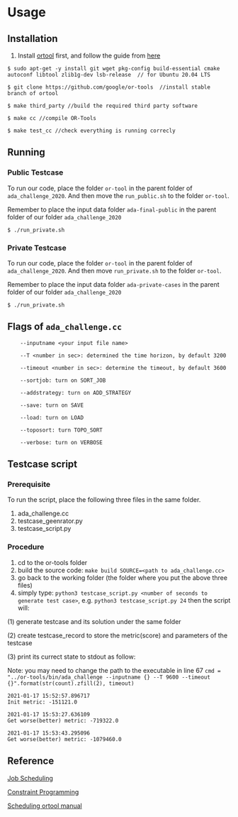 # Usage 

## Installation
 1. Install [ortool](https://github.com/google/or-tools) first, and follow the guide from [here](https://developers.google.com/optimization/install/cpp/source_linux) 

```
$ sudo apt-get -y install git wget pkg-config build-essential cmake autoconf libtool zlib1g-dev lsb-release  // for Ubuntu 20.04 LTS

$ git clone https://github.com/google/or-tools  //install stable branch of ortool

$ make third_party //build the required third party software

$ make cc //compile OR-Tools

$ make test_cc //check everything is running correcly
```

## Running

### Public Testcase

To run our code, place the folder `or-tool` in the parent folder of `ada_challenge_2020`. And then move the `run_public.sh` to the folder `or-tool`.

Remember to place the input data folder `ada-final-public` in the parent folder of our folder `ada_challenge_2020`
```
$ ./run_private.sh
```


### Private Testcase

To run our code, place the folder `or-tool` in the parent folder of `ada_challenge_2020`. And then move `run_private.sh` to the folder `or-tool`.

Remember to place the input data folder `ada-private-cases` in the parent folder of our folder `ada_challenge_2020`

```
$ ./run_private.sh
```

## Flags of `ada_challenge.cc`

```
    --inputname <your input file name>

    --T <number in sec>: determined the time horizon, by default 3200

    --timeout <number in sec>: determine the timeout, by default 3600

    --sortjob: turn on SORT_JOB

    --addstrategy: turn on ADD_STRATEGY

    --save: turn on SAVE

    --load: turn on LOAD

    --toposort: turn TOPO_SORT
    
    --verbose: turn on VERBOSE
```

## Testcase script

### Prerequisite
To run the script, place the following three files in the same folder.
1. ada_challenge.cc
2. testcase_geenrator.py
3. testcase_script.py
### Procedure
1. cd to the or-tools folder
2. build the source code: `make build SOURCE=<path to ada_challenge.cc>`
3. go back to the working folder (the folder where you put the above three files)
4. simply type: `python3 testcase_script.py <number of seconds to generate test case>`, e.g. `python3 testcase_script.py 24`
then the script will:

(1) generate testcase and its solution under the same folder

(2) create testcase_record to store the metric(score) and parameters of the testcase

(3) print its currect state to stdout as follow:

Note: you may need to change the path to the executable in line 67 `cmd = "../or-tools/bin/ada_challenge --inputname {} --T 9600 --timeout {}".format(str(count).zfill(2), timeout)`
```
2021-01-17 15:52:57.896717
Init metric: -151121.0

2021-01-17 15:53:27.636109
Get worse(better) metric: -719322.0

2021-01-17 15:53:43.295096
Get worse(better) metric: -1079460.0
```


## Reference
   
[Job Scheduling](https://developers.google.com/optimization/scheduling/job_shop)

[Constraint Programming](https://developers.google.com/optimization/reference/sat/cp_model/IntervalVar)

[Scheduling ortool manual](https://acrogenesis.com/or-tools/documentation/user_manual/manual/ls/scheduling_or_tools.html)

